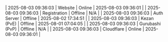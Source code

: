 | 2025-08-03 09:36:03 | Website | Online | 2025-08-03 09:36:01 |
| 2025-08-03 09:36:03 | Registration | Offline | N/A |
| 2025-08-03 09:36:03 | Auth Server | Offline | 2025-08-02 17:34:51 |
| 2025-08-03 09:36:03 | Kezan (PvE) | Offline | 2025-08-01 07:04:05 |
| 2025-08-03 09:36:03 | Gurubashi (PvP) | Offline | N/A |
| 2025-08-03 09:36:03 | Cloudflare | Online | 2025-08-03 09:36:01 |
